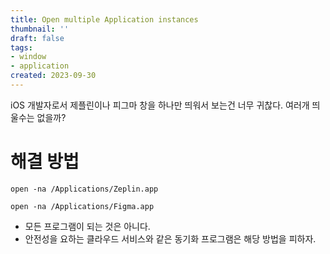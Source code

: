 ```yaml
---
title: Open multiple Application instances
thumbnail: ''
draft: false
tags:
- window
- application
created: 2023-09-30
---
```


iOS 개발자로서 제플린이나 피그마 창을 하나만 띄워서 보는건 너무 귀찮다. 여러개 띄울수는 없을까?

# 해결 방법

````dash
open -na /Applications/Zeplin.app

open -na /Applications/Figma.app
````

* 모든 프로그램이 되는 것은 아니다.
* 안전성을 요하는 클라우드 서비스와 같은 동기화 프로그램은 해당 방법을 피하자.
